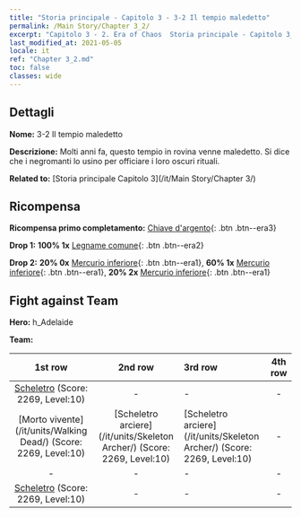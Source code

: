 ```yaml
---
title: "Storia principale - Capitolo 3 - 3-2 Il tempio maledetto"
permalink: /Main Story/Chapter 3_2/
excerpt: "Capitolo 3 - 2. Era of Chaos  Storia principale - Capitolo 3_2. 3-2 Il tempio maledetto"
last_modified_at: 2021-05-05
locale: it
ref: "Chapter 3_2.md"
toc: false
classes: wide
---
```


## Dettagli

 **Nome:** 3-2 Il tempio maledetto

 **Descrizione:** Molti anni fa, questo tempio in rovina venne maledetto. Si dice che i negromanti lo usino per officiare i loro oscuri rituali.

 **Related to:** [Storia principale Capitolo 3](/it/Main Story/Chapter 3/)

## Ricompensa

 **Ricompensa primo completamento:** [Chiave d'argento](/ItemsIT/con_693/){: .btn .btn--era3}

 **Drop 1:** **100% 1x** [Legname comune](/ItemsIT/mat_7/){: .btn .btn--era2}

 **Drop 2:** **20% 0x** [Mercurio inferiore](/ItemsIT/mat_2/){: .btn .btn--era1}, **60% 1x** [Mercurio inferiore](/ItemsIT/mat_2/){: .btn .btn--era1}, **20% 2x** [Mercurio inferiore](/ItemsIT/mat_2/){: .btn .btn--era1}


## Fight against Team
 **Hero:** h_Adelaide

 **Team:**


  | 1st row | 2nd row | 3rd row | 4th row |
  |:----:|:----:|:----|:----:|
  | [Scheletro](/it/units/Skeleton/) (Score: 2269, Level:10)  | - | - | - |
  | [Morto vivente](/it/units/Walking Dead/) (Score: 2269, Level:10)  | [Scheletro arciere](/it/units/Skeleton Archer/) (Score: 2269, Level:10)  | [Scheletro arciere](/it/units/Skeleton Archer/) (Score: 2269, Level:10)  | - |
  | - | - | - | - |
  | [Scheletro](/it/units/Skeleton/) (Score: 2269, Level:10)  | - | - | - |


